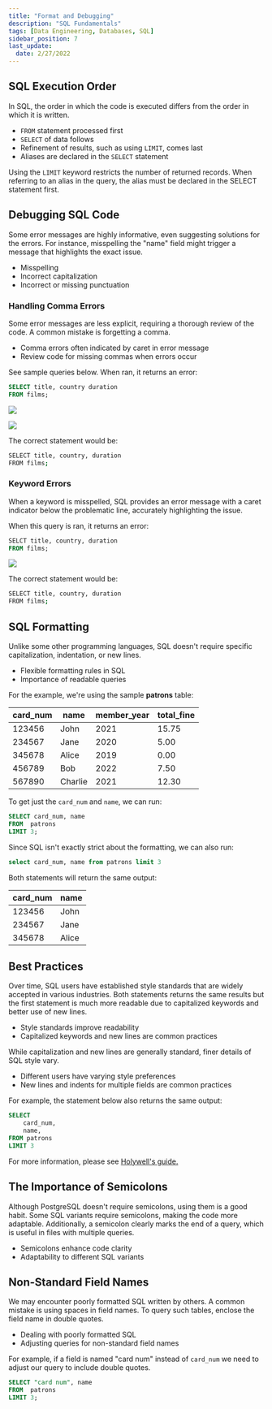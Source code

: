 ```yaml
---
title: "Format and Debugging"
description: "SQL Fundamentals"
tags: [Data Engineering, Databases, SQL]
sidebar_position: 7
last_update:
  date: 2/27/2022
---
```




## SQL Execution Order

In SQL, the order in which the code is executed differs from the order in which it is written.

- `FROM` statement processed first
- `SELECT` of data follows
- Refinement of results, such as using `LIMIT`, comes last
- Aliases are declared in the `SELECT` statement

Using the `LIMIT` keyword restricts the number of returned records. When referring to an alias in the query, the alias must be declared in the SELECT statement first.

## Debugging SQL Code

Some error messages are highly informative, even suggesting solutions for the errors. For instance, misspelling the "name" field might trigger a message that highlights the exact issue.

- Misspelling
- Incorrect capitalization
- Incorrect or missing punctuation

### Handling Comma Errors

Some error messages are less explicit, requiring a thorough review of the code. A common mistake is forgetting a comma. 

- Comma errors often indicated by caret in error message
- Review code for missing commas when errors occur

See sample queries below. When ran, it returns an error:

```sql
SELECT title, country duration
FROM films;
```

![](/img/docs/handling-errors-missing-commmaaa.png)

![](/img/docs/handling-comma-errorssss.png)

The correct statement would be:

```bash
SELECT title, country, duration
FROM films;
```

### Keyword Errors

When a keyword is misspelled, SQL provides an error message with a caret indicator below the problematic line, accurately highlighting the issue.

When this query is ran, it returns an error:

```sql
SELCT title, country, duration
FROM films;
```

![](/img/docs/handling-errors-misspelling.png)

The correct statement would be:

```bash
SELECT title, country, duration
FROM films;
```


## SQL Formatting 

Unlike some other programming languages, SQL doesn't require specific capitalization, indentation, or new lines. 

- Flexible formatting rules in SQL
- Importance of readable queries

For the example, we're using the sample **patrons** table:


| card_num | name           | member_year | total_fine |
|----------|----------------|-------------|------------|
| 123456   | John           | 2021        | 15.75      |
| 234567   | Jane           | 2020        | 5.00       |
| 345678   | Alice          | 2019        | 0.00       |
| 456789   | Bob            | 2022        | 7.50       |
| 567890   | Charlie        | 2021        | 12.30      |

To get just the `card_num` and `name`, we can run:

```sql
SELECT card_num, name
FROM  patrons 
LIMIT 3; 
```

Since SQL isn't exactly strict about the formatting, we can also run:

```sql
select card_num, name from patrons limit 3 
```

Both statements will return the same output:

| card_num | name           |
|----------|----------------|
| 123456   | John           |
| 234567   | Jane           |
| 345678   | Alice          |


## Best Practices

Over time, SQL users have established style standards that are widely accepted in various industries. Both statements returns the same results but the first statement is much more readable due to capitalized keywords and better use of new lines.

- Style standards improve readability
- Capitalized keywords and new lines are common practices

While capitalization and new lines are generally standard, finer details of SQL style vary.

- Different users have varying style preferences
- New lines and indents for multiple fields are common practices

For example, the statement below also returns the same output:

```sql
SELECT
    card_num,
    name,
FROM patrons
LIMIT 3
```

For more information, please see [Holywell's guide.](https://www.sqlstyle.guide/)

## The Importance of Semicolons

Although PostgreSQL doesn't require semicolons, using them is a good habit. Some SQL variants require semicolons, making the code more adaptable. Additionally, a semicolon clearly marks the end of a query, which is useful in files with multiple queries.

- Semicolons enhance code clarity
- Adaptability to different SQL variants

## Non-Standard Field Names

We may encounter poorly formatted SQL written by others. A common mistake is using spaces in field names. To query such tables, enclose the field name in double quotes. 

- Dealing with poorly formatted SQL
- Adjusting queries for non-standard field names

For example, if a field is named "card num" instead of `card_num` we need to adjust our query to include double quotes.


```sql
SELECT "card num", name
FROM  patrons 
LIMIT 3; 
```
